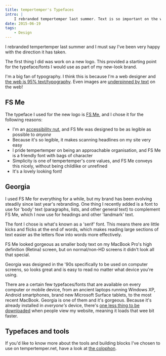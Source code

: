 ```yaml
---
title: tempertemper's Typefaces
intro: |
    I rebranded tempertemper last summer. Text is so important on the web that it made perfect sense to make typography one of the first things to tackle.
date: 2015-06-19
tags:
    - Design
---
```


I rebranded tempertemper last summer and I must say I've been very happy with the direction it has taken.

The first thing I did was work on a new logo. This provided a starting point for the typeface/fonts I would use as part of my new-look brand.

I'm a big fan of typography. I think this is because I'm a web designer and [the web is 95% text/typography](https://ia.net/know-how/the-web-is-all-about-typography-period). Even images are [underpinned by text](/blog/image-alt-text) on the web!


FS Me
-----

The typeface I used for the new logo is [FS Me](http://www.fontsmith.com/fonts/fs-me), and I chose it for the following reasons:

+ I'm an [accessibility nut](/blog/disability-on-the-web), and FS Me was designed to be as legible as possible to _anyone_
+ Because it's so legible, it makes scanning headlines on my site very easy
+ I pride tempertemper on being an approachable organisation, and FS Me is a friendly font with bags of character
+ Simplicity is one of tempertemper's core values, and FS Me conveys this nicely, without being childlike or unrefined
+ It's a lovely looking font!


Georgia
-------

I used FS Me for everything for a while, but my brand has been evolving steadily since last year's rebranding. One thing I recently added is a font to use for 'body' text (paragraphs, lists, and other general text) to complement FS Me, which I now use for headings and other 'landmark' text.

The font I chose is what's known as a 'serif' font. This means there are little kicks and flicks at the end of words, which makes reading large sections of text easier as the letters flow into words more effectively.

FS Me looked gorgeous as smaller body text on my MacBook Pro's high definition (Retina) screen, but on normal/non-HD screens it didn't look all that special.

Georgia was designed in the '90s specifically to be used on computer screens, so looks great and is easy to read no matter what device you're using.

There are a certain few typefaces/fonts that are available on every computer or mobile device, from an ancient laptops running Windows XP, Android smartphones, brand new Microsoft Surface tablets, to the most recent MacBook. Georgia is one of them and it's gorgeous. Because it's already installed in _everyone's_ device, there's [one less thing to be downloaded](/blog/webfonts) when people view my website, meaning it loads  that wee bit faster.


Typefaces and tools
-------------------

If you'd like to know more about the tools and building blocks I've chosen to use on tempertemper.net, have a look at [the colophon](/about/colophon).
